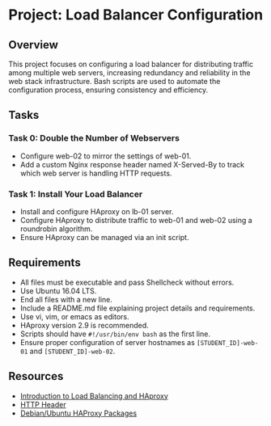 # Project: Load Balancer Configuration

## Overview
This project focuses on configuring a load balancer for distributing traffic among multiple web servers, increasing redundancy and reliability in the web stack infrastructure. Bash scripts are used to automate the configuration process, ensuring consistency and efficiency.

## Tasks
### Task 0: Double the Number of Webservers
- Configure web-02 to mirror the settings of web-01.
- Add a custom Nginx response header named X-Served-By to track which web server is handling HTTP requests.

### Task 1: Install Your Load Balancer
- Install and configure HAproxy on lb-01 server.
- Configure HAproxy to distribute traffic to web-01 and web-02 using a roundrobin algorithm.
- Ensure HAproxy can be managed via an init script.

## Requirements
- All files must be executable and pass Shellcheck without errors.
- Use Ubuntu 16.04 LTS.
- End all files with a new line.
- Include a README.md file explaining project details and requirements.
- Use vi, vim, or emacs as editors.
- HAproxy version 2.9 is recommended.
- Scripts should have `#!/usr/bin/env bash` as the first line.
- Ensure proper configuration of server hostnames as `[STUDENT_ID]-web-01` and `[STUDENT_ID]-web-02`.

## Resources
- [Introduction to Load Balancing and HAproxy](https://www.haproxy.com/blog/introduction-to-load-balancing-algorithms)
- [HTTP Header](https://developer.mozilla.org/en-US/docs/Web/HTTP/Headers)
- [Debian/Ubuntu HAProxy Packages](https://haproxy.debian.net)
